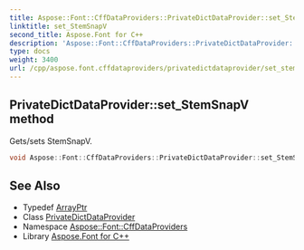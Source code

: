 ```yaml
---
title: Aspose::Font::CffDataProviders::PrivateDictDataProvider::set_StemSnapV method
linktitle: set_StemSnapV
second_title: Aspose.Font for C++
description: 'Aspose::Font::CffDataProviders::PrivateDictDataProvider::set_StemSnapV method. Gets/sets StemSnapV in C++.'
type: docs
weight: 3400
url: /cpp/aspose.font.cffdataproviders/privatedictdataprovider/set_stemsnapv/
---
```

## PrivateDictDataProvider::set_StemSnapV method


Gets/sets StemSnapV.

```cpp
void Aspose::Font::CffDataProviders::PrivateDictDataProvider::set_StemSnapV(System::ArrayPtr<int32_t> value)
```

## See Also

* Typedef [ArrayPtr](../../../system/arrayptr/)
* Class [PrivateDictDataProvider](../)
* Namespace [Aspose::Font::CffDataProviders](../../)
* Library [Aspose.Font for C++](../../../)
